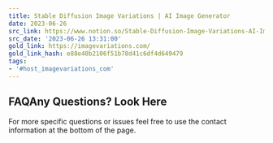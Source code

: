 ```yaml
---
title: Stable Diffusion Image Variations | AI Image Generator
date: 2023-06-26
src_link: https://www.notion.so/Stable-Diffusion-Image-Variations-AI-Image-Generator-d4c13027e9124b69806a883bd7704856
src_date: '2023-06-26 13:31:00'
gold_link: https://imagevariations.com/
gold_link_hash: e88e40b2106f51b78d41c6df4d649479
tags:
- '#host_imagevariations_com'
---
```


FAQAny Questions? Look Here
------------------------

For more specific questions or issues feel free to use the contact information at the bottom of the page.
